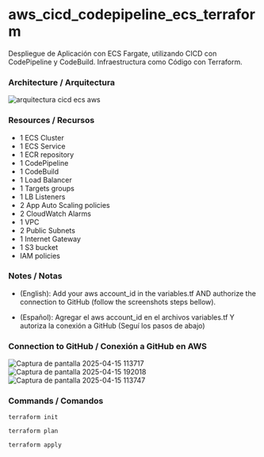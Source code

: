 # aws_cicd_codepipeline_ecs_terraform
Despliegue de Aplicación con ECS Fargate, utilizando CICD con CodePipeline y CodeBuild. Infraestructura como Código con Terraform.

### Architecture / Arquitectura
![arquitectura cicd ecs aws](https://github.com/user-attachments/assets/72fcaddf-fd8a-4831-ab47-4e3d0dcfa142)

### Resources / Recursos
* 1 ECS Cluster
* 1 ECS Service
* 1 ECR repository
* 1 CodePipeline
* 1 CodeBuild
* 1 Load Balancer
* 1 Targets groups
* 1 LB Listeners
* 2 App Auto Scaling policies
* 2 CloudWatch Alarms
* 1 VPC
* 2 Public Subnets
* 1 Internet Gateway
* 1 S3 bucket
* IAM policies

### Notes / Notas

* (English): Add your aws account_id in the variables.tf AND authorize the connection to GitHub (follow the screenshots steps bellow).

* (Español): Agregar el aws account_id en el archivos variables.tf Y autoriza la conexión a GitHub (Seguí los pasos de abajo)

### Connection to GitHub / Conexión a GitHub en AWS

  ![Captura de pantalla 2025-04-15 113717](https://github.com/user-attachments/assets/68e8d93a-d867-4961-b555-2f8c6106f77f)
  ![Captura de pantalla 2025-04-15 192018](https://github.com/user-attachments/assets/6cd27796-e7c9-4525-be24-9d4f5b971223)
  ![Captura de pantalla 2025-04-15 113747](https://github.com/user-attachments/assets/03e7bc83-1927-423d-93b0-6812352553eb)

### Commands / Comandos

```
terraform init
```

```
terraform plan
```

```
terraform apply
```

